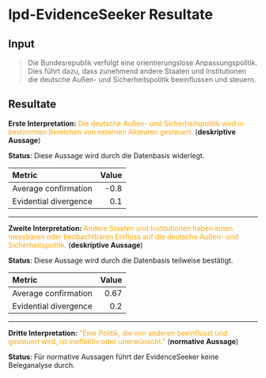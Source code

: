 


# lpd-EvidenceSeeker Resultate

## Input

> Die Bundesrepublik verfolgt eine orientierungslose Anpassungspolitik. Dies führt dazu, dass zunehmend andere Staaten und Institutionen die deutsche Außen- und Sicherheitspolitik beeinflussen und steuern.

## Resultate


**Erste Interpretation:** <font color="orange">Die deutsche Außen- und Sicherheitspolitik wird in bestimmten Bereichen von externen Akteuren gesteuert.</font> (**deskriptive Aussage**)

**Status**: Diese Aussage wird durch die Datenbasis widerlegt.

|Metric|Value|
|:---|---:|
|Average confirmation|-0.8|
|Evidential divergence|0.1|

---

**Zweite Interpretation:** <font color="orange">Andere Staaten und Institutionen haben einen messbaren oder beobachtbaren Einfluss auf die deutsche Außen- und Sicherheitspolitik.</font> (**deskriptive Aussage**)

**Status**: Diese Aussage wird durch die Datenbasis teilweise bestätigt.

|Metric|Value|
|:---|---:|
|Average confirmation|0.67|
|Evidential divergence|0.2|

---

**Dritte Interpretation:** <font color="orange">"Eine Politik, die von anderen beeinflusst und gesteuert wird, ist ineffektiv oder unerwünscht."</font> (**normative Aussage**)

**Status**: Für normative Aussagen führt der EvidenceSeeker keine Beleganalyse durch. 
